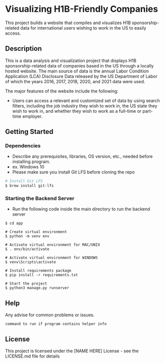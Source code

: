 # Visualizing H1B-Friendly Companies

This project builds a website that compiles and visualizes H1B sponsorship-related data for international users wishing to work in the US to easily access.

## Description

This is a data analysis and visualization project that displays H1B sponsorship-related data of companies based in the US through a locally hosted website. The main source of data is the annual Labor Condition Application (LCA) Disclosure Data released by the US Department of Labor of which the years 2016, 2017, 2018, 2020, and 2021 data were used. 

The major features of the website include the following:
- Users can access a relevant and customized set of data by using search filters, including the job industry they wish to work in, the US state they wish to work in, and whether they wish to work as a full-time or part-time employer.

## Getting Started

### Dependencies

* Describe any prerequisites, libraries, OS version, etc., needed before installing program.
* ex. Windows 10
* Please make sure you install Git LFS before cloning the repo
```bash
# Install Git LFS
$ brew install git-lfs
```

### Starting the Backend Server

* Run the following code inside the main directory to run the backend server
```
$ cd app

# Create virtual environment
$ python -m venv env

# Activate virtual environment for MAC/UNIX
$ . env/bin/activate

# Activate virtual environment for WINDOWS
$ venv\Scripts\activate

# Install requirements package
$ pip install -r requirements.txt

# Start the project
$ python3 manage.py runserver
```

## Help

Any advise for common problems or issues.
```
command to run if program contains helper info
```

## License

This project is licensed under the [NAME HERE] License - see the LICENSE.md file for details
